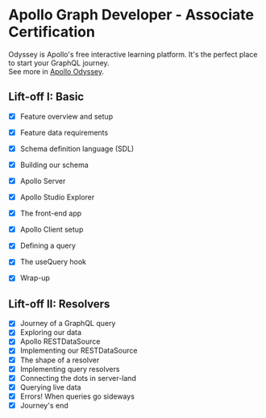 # Apollo Graph Developer - Associate Certification

Odyssey is Apollo's free interactive learning platform. It's the perfect place to start your GraphQL journey. <br />
See more in [Apollo Odyssey](https://odyssey.apollographql.com/).

## Lift-off I: Basic

 - [x] Feature overview and setup
 - [x] Feature data requirements
 - [x] Schema definition language (SDL)
 - [x] Building our schema
 - [x] Apollo Server
 - [x] Apollo Studio Explorer
 - [x] The front-end app
 - [x] Apollo Client setup
 - [x] Defining a query
 - [x] The useQuery hook
 - [x] Wrap-up


 ## Lift-off II: Resolvers

 - [x] Journey of a GraphQL query
 - [x] Exploring our data
 - [x] Apollo RESTDataSource
 - [x] Implementing our RESTDataSource
 - [x] The shape of a resolver
 - [x] Implementing query resolvers
 - [x] Connecting the dots in server-land
 - [x] Querying live data
 - [x] Errors! When queries go sideways
 - [x] Journey's end